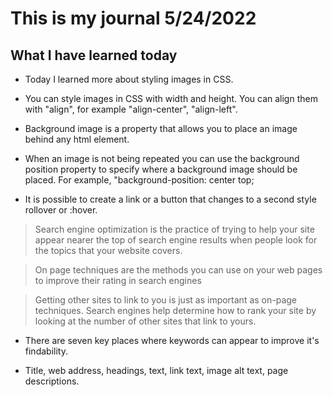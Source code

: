 # This is my journal 5/24/2022

## What I have learned today

- Today I learned more about styling images in CSS.

- You can style images in CSS with width and height. You can align them with "align", for example "align-center", "align-left".

- Background image is a property that allows you to place an image behind any html element.

- When an image is not being repeated you can use the background position property to specify where a background image should be placed. For example, "background-position: center top;

- It is possible to create a link or a button that changes to a second style rollover or :hover.

> Search engine optimization is the practice of trying to help your site appear nearer the top of search engine results when people look for the topics that your website covers.

> On page techniques are the methods you can use on your web pages to improve their rating in search engines

> Getting other sites to link to you is just as important as on-page techniques. Search engines help determine how to rank your site by looking at the number of other sites that link to yours.

- There are seven key places where keywords can appear to improve it's findability.

- Title, web address, headings, text, link text, image alt text, page descriptions.